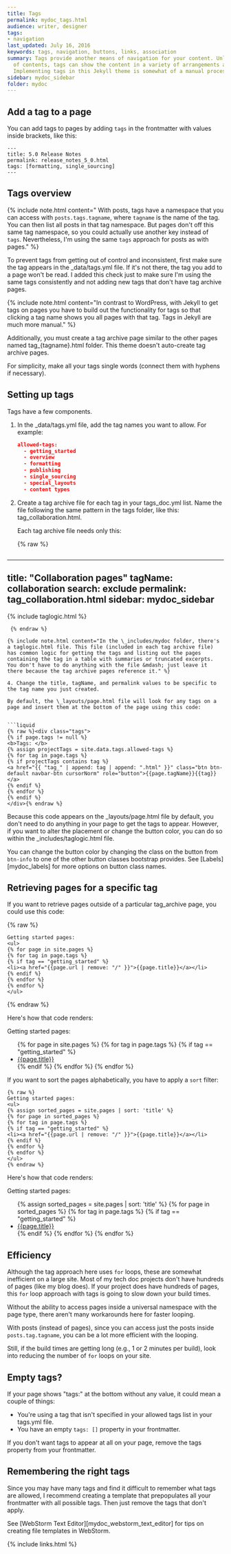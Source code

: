 ```yaml
---
title: Tags
permalink: mydoc_tags.html
audience: writer, designer
tags:
- navigation
last_updated: July 16, 2016
keywords: tags, navigation, buttons, links, association
summary: Tags provide another means of navigation for your content. Unlike the table
  of contents, tags can show the content in a variety of arrangements and groupings.
  Implementing tags in this Jekyll theme is somewhat of a manual process.
sidebar: mydoc_sidebar
folder: mydoc
---
```


## Add a tag to a page
You can add tags to pages by adding `tags` in the frontmatter with values inside brackets, like this:

```
---
title: 5.0 Release Notes
permalink: release_notes_5_0.html
tags: [formatting, single_sourcing]
---
```

## Tags overview

{% include note.html content=" With posts, tags have a namespace that you can access with <code>posts.tags.tagname</code>, where <code>tagname</code> is the name of the tag. You can then list all posts in that tag namespace. But pages don't off this same tag namespace, so you could actually use another key instead of <code>tags</code>. Nevertheless, I'm using the same <code>tags</code> approach for posts as with pages." %}


To prevent tags from getting out of control and inconsistent, first make sure the tag appears in the \_data/tags.yml file. If it's not there, the tag you add to a page won't be read. I added this check just to make sure I'm using the same tags consistently and not adding new tags that don't have tag archive pages.


{% include note.html content="In contrast to WordPress, with Jekyll to get tags on pages you have to build out the functionality for tags so that clicking a tag name shows you all pages with that tag. Tags in Jekyll are much more manual." %}

Additionally, you must create a tag archive page similar to the other pages named tag_{tagname}.html folder. This theme doesn't auto-create tag archive pages.

For simplicity, make all your tags single words (connect them with hyphens if necessary).

## Setting up tags

Tags have a few components.

1. In the \_data/tags.yml file, add the tag names you want to allow. For example:

   ```json
   allowed-tags:
     - getting_started
     - overview
     - formatting
     - publishing
     - single_sourcing
     - special_layouts
     - content types
   ```

3. Create a tag archive file for each tag in your tags_doc.yml list. Name the file following the same pattern in the tags folder, like this: tag_collaboration.html.

   Each tag archive file needs only this:

   {% raw %}
   ```liquid
---
title: "Collaboration pages"
tagName: collaboration
search: exclude
permalink: tag_collaboration.html
sidebar: mydoc_sidebar
---
{% include taglogic.html %}
   ```
    {% endraw %}

   {% include note.html content="In the \_includes/mydoc folder, there's a taglogic.html file. This file (included in each tag archive file) has common logic for getting the tags and listing out the pages containing the tag in a table with summaries or truncated excerpts. You don't have to do anything with the file &mdash; just leave it there because the tag archive pages reference it." %}

4. Change the title, tagName, and permalink values to be specific to the tag name you just created.

   By default, the \_layouts/page.html file will look for any tags on a page and insert them at the bottom of the page using this code:


```liquid
{% raw %}<div class="tags">
{% if page.tags != null %}
<b>Tags: </b>
{% assign projectTags = site.data.tags.allowed-tags %}
{% for tag in page.tags %}
{% if projectTags contains tag %}
<a href="{{ "tag_" | append: tag | append: ".html" }}" class="btn btn-default navbar-btn cursorNorm" role="button">{{page.tagName}}{{tag}}</a>
{% endif %}
{% endfor %}
{% endif %}
</div>{% endraw %}
```


Because this code appears on the \_layouts/page.html file by default, you don't need to do anything in your page to get the tags to appear. However, if you want to alter the placement or change the button color, you can do so within the \_includes/taglogic.html file.

You can change the button color by changing the class on the button from `btn-info` to one of the other button classes bootstrap provides. See [Labels][mydoc_labels] for more options on button class names.

## Retrieving pages for a specific tag

If you want to retrieve pages outside of a particular tag_archive page, you could use this code:

{% raw %}
```liquid
Getting started pages:
<ul>
{% for page in site.pages %}
{% for tag in page.tags %}
{% if tag == "getting_started" %}
<li><a href="{{page.url | remove: "/" }}">{{page.title}}</a></li>
{% endif %}
{% endfor %}
{% endfor %}
</ul>
```
{% endraw %}

Here's how that code renders:

Getting started pages:
<ul>
{% for page in site.pages %}
{% for tag in page.tags %}
{% if tag == "getting_started" %}
<li><a href="{{page.url | remove: "/" }}">{{page.title}}</a></li>
{% endif %}
{% endfor %}
{% endfor %}
</ul>

If you want to sort the pages alphabetically, you have to apply a `sort` filter:

```liquid
{% raw %}
Getting started pages:
<ul>
{% assign sorted_pages = site.pages | sort: 'title' %}
{% for page in sorted_pages %}
{% for tag in page.tags %}
{% if tag == "getting_started" %}
<li><a href="{{page.url | remove: "/" }}">{{page.title}}</a></li>
{% endif %}
{% endfor %}
{% endfor %}
</ul>
{% endraw %}
```

Here's how that code renders:

Getting started pages:
<ul>
{% assign sorted_pages = site.pages | sort: 'title' %}
{% for page in sorted_pages %}
{% for tag in page.tags %}
{% if tag == "getting_started" %}
<li><a href="{{page.url | remove: "/"}}">{{page.title}}</a></li>
{% endif %}
{% endfor %}
{% endfor %}
</ul>

## Efficiency
Although the tag approach here uses `for` loops, these are somewhat inefficient on a large site. Most of my tech doc projects don't have hundreds of pages (like my blog does). If your project does have hundreds of pages, this `for` loop approach with tags is going to slow down your build times.

Without the ability to access pages inside a universal namespace with the page type, there aren't many workarounds here for faster looping.

With posts (instead of pages), since you can access just the posts inside `posts.tag.tagname`, you can be a lot more efficient with the looping.

Still, if the build times are getting long (e.g., 1 or 2 minutes per build), look into reducing the number of `for` loops on your site.

## Empty tags?

If your page shows "tags:" at the bottom without any value, it could mean a couple of things:

* You're using a tag that isn't specified in your allowed tags list in your tags.yml file.
* You have an empty `tags: []` property in your frontmatter.

If you don't want tags to appear at all on your page, remove the tags property from your frontmatter.

## Remembering the right tags

Since you may have many tags and find it difficult to remember what tags are allowed, I recommend creating a template that prepopulates all your frontmatter with all possible tags. Then just remove the tags that don't apply.

See [WebStorm Text Editor][mydoc_webstorm_text_editor] for tips on creating file templates in WebStorm.

{% include links.html %}
